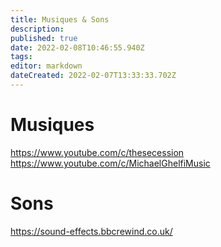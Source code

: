 ```yaml
---
title: Musiques & Sons
description: 
published: true
date: 2022-02-08T10:46:55.940Z
tags: 
editor: markdown
dateCreated: 2022-02-07T13:33:33.702Z
---
```


# Musiques
https://www.youtube.com/c/thesecession
https://www.youtube.com/c/MichaelGhelfiMusic

# Sons
https://sound-effects.bbcrewind.co.uk/